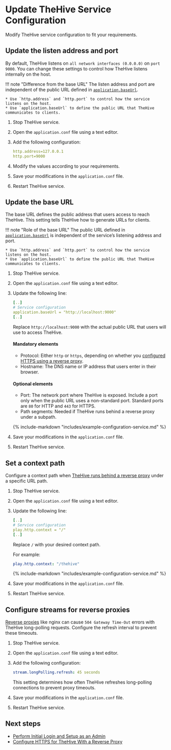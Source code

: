 # Update TheHive Service Configuration

Modify TheHive service configuration to fit your requirements.

## Update the listen address and port

By default, TheHive listens on `all network interfaces (0.0.0.0)` on `port 9000`. You can change these settings to control how TheHive listens internally on the host.

!!! note "Difference from the base URL"
    The listen address and port are independent of the public URL defined in [`application.baseUrl`](#update-the-base-url).

    * Use `http.address` and `http.port` to control how the service listens on the host.
    * Use `application.baseUrl` to define the public URL that TheHive communicates to clients.

1. Stop TheHive service.

2. Open the `application.conf` file using a text editor.

3. Add the following configuration:

    ```yaml
    http.address=127.0.0.1
    http.port=9000
    ```

4. Modify the values  according to your requirements.

5. Save your modifications in the `application.conf` file.

6. Restart TheHive service.

## Update the base URL

The base URL defines the public address that users access to reach TheHive. This setting tells TheHive how to generate URLs for clients.

!!! note "Role of the base URL"
    The public URL defined in [`application.baseUrl`](#update-the-base-url) is independent of the service’s listening address and port.

    * Use `http.address` and `http.port` to control how the service listens on the host.
    * Use `application.baseUrl` to define the public URL that TheHive communicates to clients.

1. Stop TheHive service.

2. Open the `application.conf` file using a text editor.

3. Update the following line:

    ```yaml
    [..]
    # Service configuration
    application.baseUrl = "http://localhost:9000"
    [..]
    ```
    
    Replace `http://localhost:9000` with the actual public URL that users will use to access TheHive.
    
    #### Mandatory elements
    
     * Protocol: Either `http` or `https`, depending on whether you [configured HTTPS using a reverse proxy](./ssl/configure-https-reverse-proxy.md).
     * Hostname: The DNS name or IP address that users enter in their browser.
    
    #### Optional elements

    * Port: The network port where TheHive is exposed. Include a port only when the public URL uses a non-standard port. Standard ports are `80` for HTTP and `443` for HTTPS.
    * Path segments: Needed if TheHive runs behind a reverse proxy under a subpath.

    {% include-markdown "includes/example-configuration-service.md" %}

4. Save your modifications in the `application.conf` file.

5. Restart TheHive service.

## Set a context path

Configure a context path when [TheHive runs behind a reverse proxy](./ssl/configure-https-reverse-proxy.md) under a specific URL path.

1. Stop TheHive service.

2. Open the `application.conf` file using a text editor.

3. Update the following line:

    ```yaml
    [..]
    # Service configuration
    play.http.context = "/"
    [..]
    ```

    Replace `/` with your desired context path.

    For example:

    ```yaml
    play.http.context: "/thehive"
    ```

    {% include-markdown "includes/example-configuration-service.md" %}

4. Save your modifications in the `application.conf` file.

5. Restart TheHive service.

## Configure streams for reverse proxies

[Reverse proxies](./ssl/configure-https-reverse-proxy.md) like nginx can cause `504 Gateway Time-Out` errors with TheHive long-polling requests. Configure the refresh interval to prevent these timeouts.

1. Stop TheHive service.

2. Open the `application.conf` file using a text editor.

3. Add the following configuration:

    ```yaml
    stream.longPolling.refresh: 45 seconds
    ```

    This setting determines how often TheHive refreshes long-polling connections to prevent proxy timeouts.

4. Save your modifications in the `application.conf` file.

5. Restart TheHive service.

<h2>Next steps</h2>

* [Perform Initial Login and Setup as an Admin](../administration/perform-initial-setup-as-admin.md)
* [Configure HTTPS for TheHive With a Reverse Proxy](./ssl/configure-https-reverse-proxy.md)